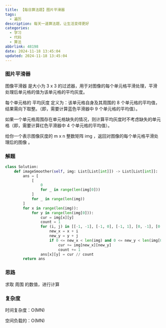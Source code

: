 ```yaml
---
title: 【每日算法题】图片平滑器
tags:
  - 遍历
description: 每天一道算法题，让生活变得更好
categories:
  - 学习
  - 代码
  - 算法
abbrlink: 48198
date: 2024-11-18 13:45:04
updated: 2024-11-18 13:45:04
---
```


### 图片平滑器

图像平滑器 是大小为 3 x 3 的过滤器，用于对图像的每个单元格平滑处理，平滑处理后单元格的值为该单元格的平均灰度。

每个单元格的  平均灰度 定义为：该单元格自身及其周围的 8 个单元格的平均值，结果需向下取整。（即，需要计算蓝色平滑器中 9 个单元格的平均值）。

如果一个单元格周围存在单元格缺失的情况，则计算平均灰度时不考虑缺失的单元格（即，需要计算红色平滑器中 4 个单元格的平均值）。

给你一个表示图像灰度的 m x n 整数矩阵 img ，返回对图像的每个单元格平滑处理后的图像 。

### 解题

```python
class Solution:
    def imageSmoother(self, img: List[List[int]]) -> List[List[int]]:
        ans = [
            [
                0
                for _ in range(len(img[0]))
            ]
            for _ in range(len(img))
        ]
        for x in range(len(img)):
            for y in range(len(img[0])):
                cur = img[x][y]
                count = 1
                for (i, j) in [[-1, -1], [-1, 0], [-1, 1], [0, -1], [0, 1], [1, -1], [1, 0], [1, 1]]:
                    new_x = x + i
                    new_y = y + j
                    if 0 <= new_x < len(img) and 0 <= new_y < len(img[0]):
                        cur += img[new_x][new_y]
                        count += 1
                ans[x][y] = cur // count
        return ans
```

### 思路

求取 周围 的数值，进行计算

### 复杂度

时间复杂度：O(MN)

空间负载的：O(MN)
